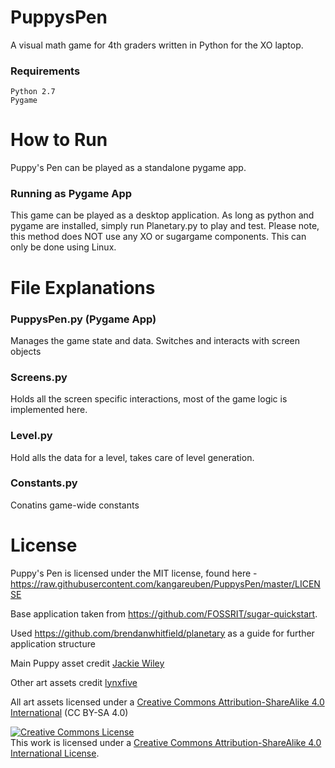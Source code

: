 PuppysPen
=========

A visual math game for 4th graders written in Python for the XO laptop.

### Requirements
	Python 2.7
	Pygame

How to Run
=========

Puppy's Pen can be played as a standalone pygame app.

### Running as Pygame App

This game can be played as a desktop application. As long as python and pygame are installed, simply run Planetary.py to play and test. Please note, this method does NOT use any XO or sugargame components. This can only be done using Linux.



File Explanations
=================

<!--### activity.py (Entry point)-->


### PuppysPen.py (Pygame App)
Manages the game state and data. Switches and interacts with screen objects

### Screens.py
Holds all the screen specific interactions, most of the game logic is implemented here.

### Level.py
Hold alls the data for a level, takes care of level generation.

### Constants.py
Conatins game-wide constants



License
=======

Puppy's Pen is licensed under the MIT license, found here -  https://raw.githubusercontent.com/kangareuben/PuppysPen/master/LICENSE

Base application taken from https://github.com/FOSSRIT/sugar-quickstart.

Used https://github.com/brendanwhitfield/planetary as a guide for further application structure

Main Puppy asset credit [Jackie Wiley](http://jlw6587.wix.com/portfolio)

Other art assets credit [lynxfive](https://github.com/lynxfive)

All art assets licensed under a [Creative Commons Attribution-ShareAlike 4.0 International](http://creativecommons.org/licenses/by-sa/4.0/) (CC BY-SA 4.0)

<a rel="license" href="http://creativecommons.org/licenses/by-sa/4.0/"><img alt="Creative Commons License" style="border-width:0" src="https://i.creativecommons.org/l/by-sa/4.0/88x31.png" /></a><br />This work is licensed under a <a rel="license" href="http://creativecommons.org/licenses/by-sa/4.0/">Creative Commons Attribution-ShareAlike 4.0 International License</a>.
